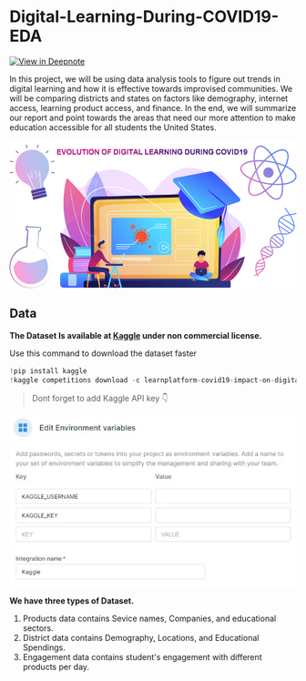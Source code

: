 # Digital-Learning-During-COVID19-EDA

[![View in Deepnote](https://deepnote.com/static/buttons/view-in-deepnote.svg)](https://deepnote.com/viewer/github/kingabzpro/Digital-Learning-During-COVID19-EDA/blob/main/evolution-of-digital-learning-during-covid19.ipynb)

In this project, we will be using data analysis tools to figure out trends in digital learning and how it is effective towards improvised communities. We will be comparing districts and states on factors like demography, internet access, learning product access, and finance. In the end, we will summarize our report and point towards the areas that need our more attention to make education accessible for all students the United States.

![ima](Images/image1.jpg)

## Data
**The Dataset Is available at [Kaggle](https://www.kaggle.com/c/learnplatform-covid19-impact-on-digital-learning) under non commercial license.**

Use this command to download the dataset faster 


```python
!pip install kaggle
!kaggle competitions download -c learnplatform-covid19-impact-on-digital-learning
```


>Dont forget to add Kaggle API key 👇 

![env](./Images/image3.jpeg)


**We have three types of Dataset.**
1. Products data contains Sevice names, Companies, and educational sectors.
2. District data contains Demography, Locations, and Educational Spendings.
3. Engagement data contains student's engagement with different products per day.
